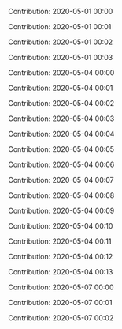 Contribution: 2020-05-01 00:00

Contribution: 2020-05-01 00:01

Contribution: 2020-05-01 00:02

Contribution: 2020-05-01 00:03

Contribution: 2020-05-04 00:00

Contribution: 2020-05-04 00:01

Contribution: 2020-05-04 00:02

Contribution: 2020-05-04 00:03

Contribution: 2020-05-04 00:04

Contribution: 2020-05-04 00:05

Contribution: 2020-05-04 00:06

Contribution: 2020-05-04 00:07

Contribution: 2020-05-04 00:08

Contribution: 2020-05-04 00:09

Contribution: 2020-05-04 00:10

Contribution: 2020-05-04 00:11

Contribution: 2020-05-04 00:12

Contribution: 2020-05-04 00:13

Contribution: 2020-05-07 00:00

Contribution: 2020-05-07 00:01

Contribution: 2020-05-07 00:02

